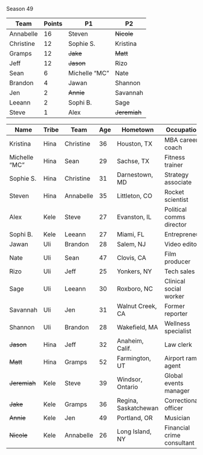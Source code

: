 Season 49

|Team|Points|P1|P2
| -------- | -------- | -------- | -------- |
| Annabelle | 16 | Steven | ~~Nicole~~ |
| Christine | 12 | Sophie S. | Kristina |
| Gramps | 12 | ~~Jake~~ | ~~Matt~~ |
| Jeff | 12 | ~~Jason~~ | Rizo |
| Sean | 6 | Michelle “MC” | Nate |
| Brandon | 4  | Jawan | Shannon |
| Jen | 2 | ~~Annie~~ | Savannah |
| Leeann | 2  | Sophi B. | Sage |
| Steve | 1 | Alex | ~~Jeremiah~~ |



| Name | Tribe | Team | Age | Hometown | Occupation |
| -------- | -------- | -------- | -------- | ----- | ----- |
|Kristina|Hina|Christine|36|Houston, TX|MBA career coach|
|Michelle “MC”|Hina|Sean|29|Sachse, TX|Fitness trainer|
|Sophie S.|Hina|Christine|31|Darnestown, MD|Strategy associate|
|Steven|Hina|Annabelle|35|Littleton, CO|Rocket scientist|
|Alex|Kele|Steve|27|Evanston, IL|Political comms director|
|Sophi B.|Kele|Leeann|27|Miami, FL|Entrepreneur|
|Jawan|Uli|Brandon|28|Salem, NJ|Video editor|
|Nate|Uli|Sean|47|Clovis, CA|Film producer|
|Rizo|Uli|Jeff|25|Yonkers, NY|Tech sales|
|Sage|Uli|Leeann|30|Roxboro, NC|Clinical social worker|
|Savannah|Uli|Jen|31|Walnut Creek, CA|Former reporter|
|Shannon|Uli|Brandon|28|Wakefield, MA|Wellness specialist|
|~~Jason~~|Hina|Jeff|32|Anaheim, Calif.|Law clerk|
|~~Matt~~|Hina|Gramps|52|Farmington, UT|Airport ramp agent|
|~~Jeremiah~~|Kele|Steve|39|Windsor, Ontario|Global events manager|
|~~Jake~~|Kele|Gramps|36|Regina, Saskatchewan|Correctional officer|
|~~Annie~~|Kele|Jen|49|Portland, OR|Musician|
|~~Nicole~~|Kele|Annabelle|26|Long Island, NY|Financial crime consultant|
